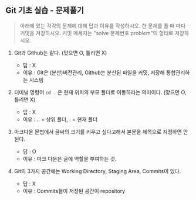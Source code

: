 ## Git 기초 실습 - 문제풀기

> 아래에 있는 각각의 문제에 대해 답과 이유를 작성하시오.
> 한 문제를 풀 때 마다 커밋을 저장하시오. 커밋 메세지는 "solve 문제번호 problem"의 형태로 저장하시오.


1. Git과 Github는 같다. (맞으면 O, 틀리면 X)

   - 답 : X
   - 이유 : Git은 (분산)버전관리, Github는 분산된 파일을 커밋, 저장해 통합관리하는 시스템

2. 터미널 명령어 `cd .` 은 현재 위치의 부모 폴더로 이동하라는 의미이다. (맞으면 O, 틀리면 X)

    - 답 : X
    - 이유 : .. = 상위 폴더, . = 현재 폴더

3. 마크다운 문법에서 글씨의 크기를 키우고 싶다고해서 본문을 제목으로 지정하면 안된다.

    - 답 : O
    - 이유 : 마크 다운은 글에 역할을 부여하는 것.

4. Git의 3가지 공간에는 Working Directory, Staging Area, Commits이 있다. 

    - 답 : X
    - 이유 : Commits들이 저장된 공간이 repository


